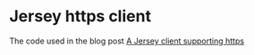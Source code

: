 # Jersey https client

The code used in the blog post 
[A Jersey client supporting https](http://www.thinkcode.se/blog/2019/01/27/a-jersey-client-supporting-https) 


